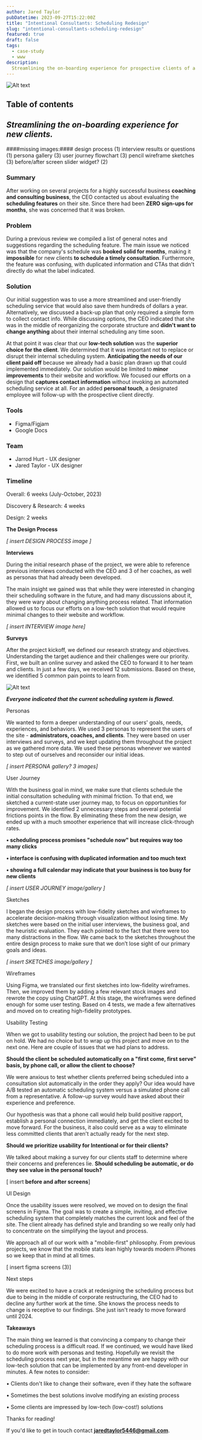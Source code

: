 ```yaml
---
author: Jared Taylor
pubDatetime: 2023-09-27T15:22:00Z
title: "Intentional Consultants: Scheduling Redesign"
slug: "intentional-consultants-scheduling-redesign"
featured: true
draft: false
tags:
  - case-study
  - www
description:
  Streamlining the on-boarding experience for prospective clients of a business coaching and consulting business. Sometimes a low-tech solution is the right answer for right now.
---
```

![Alt text](../../assets/images/intentional/ic-banner.png)
<!-- # Intentional Consultants: Scheduling Redesign -->

## Table of contents

## *Streamlining the on-boarding experience for new clients.*

####missing images:####
design process (1)
interview results or questions (1)
persona gallery (3)
user journey flowchart (3)
pencil wireframe sketches (3) 
before/after screen slider widget? (2)


### **Summary**

After working on several projects for a highly successful business **coaching and consulting business**, the CEO contacted us about evaluating the **scheduling features** on their site. Since there had been **ZERO sign-ups for months**, she was concerned that it was broken.

### **Problem**

During a previous review we compiled a list of general notes and suggestions regarding the scheduling feature. The main issue we noticed was that the company's schedule was **booked solid for months**, making it **impossible** for new clients **to schedule a timely consultation**. Furthermore, the feature was confusing, with duplicated information and CTAs that didn't directly do what the label indicated.

### **Solution**

Our initial suggestion was to use a more streamlined and user-friendly scheduling service that would also save them hundreds of dollars a year. Alternatively, we discussed a back-up plan that only required a simple form to collect contact info. While discussing options, the CEO indicated that she was in the middle of reorganizing the corporate structure and **didn't want to change anything** about their internal scheduling any time soon. 

At that point it was clear that our **low-tech solution** was the **superior choice for the client**. We determined that it was important not to replace or disrupt their internal scheduling system. **Anticipating the needs of our client paid off** because we already had a basic plan drawn up that could implemented immediately. Our solution would be limited to **minor improvements** to their website and workflow. We focused our efforts on a design that **captures contact information** without invoking an automated scheduling service at all. For an added **personal touch**, a designated employee will follow-up with the prospective client directly.

### **Tools**

- Figma/Figjam
- Google Docs
<!-- - Uxfolio
- Behance -->

### **Team**

- Jarrod Hurt - UX designer
- Jared Taylor - UX designer

### **Timeline**

Overall: 6 weeks (July-October, 2023)

Discovery & Research: 4 weeks

Design: 2 weeks

**The Design Process**

*[ insert DESIGN PROCESS image ]*

**Interviews**

During the initial research phase of the project, we were able to reference previous interviews conducted with the CEO and 3 of her coaches, as well as personas that had already been developed.

The main insight we gained was that while they were interested in changing their scheduling software in the future, and had many discussions about it, they were wary about changing anything process related. That information allowed us to focus our efforts on a low-tech solution that would require minimal changes to their website and workflow.

*[ insert INTERVIEW image here]*

**Surveys**

After the project kickoff, we defined our research strategy and objectives. Understanding the target audience and their challenges were our priority. First, we built an online survey and asked the CEO to forward it to her team and clients. In just a few days, we received 12 submissions. Based on these, we identified 5 common pain points to learn from.


![Alt text](../../assets/images/intentional/survey-answers1.png)

***Everyone indicated that the current scheduling system is flawed.***

Personas

We wanted to form a deeper understanding of our users' goals, needs, experiences, and behaviors. We used 3 personas to represent the users of the site - **administrators, coaches, and clients**. They were based on user interviews and surveys, and we kept updating them throughout the project as we gathered more data. We used these personas whenever we wanted to step out of ourselves and reconsider our initial ideas. 

*[ insert PERSONA gallery? 3 images]*

User Journey

With the business goal in mind, we make sure that clients schedule the initial consultation scheduling with minimal friction. To that end, we sketched a current-state user journey map, to focus on opportunities for improvement. We identified 2 unnecessary steps and several potential frictions points in the flow. By eliminating these from the new design, we ended up with a much smoother experience that will increase click-through rates.

**• scheduling process promises "schedule now" but requires way too many clicks**

**• interface is confusing with duplicated information and too much text**

**• showing a full calendar may indicate that your business is too busy for new clients**

*[ insert USER JOURNEY image/gallery ]*

Sketches

I began the design process with low-fidelity sketches and wireframes to accelerate decision-making through visualization without losing time. My sketches were based on the initial user interviews, the business goal, and the heuristic evaluation. They each pointed to the fact that there were too many distractions in the flow. We came back to the sketches throughout the entire design process to make sure that we don’t lose sight of our primary goals and ideas.

*[ insert SKETCHES image/gallery ]*

Wireframes

Using Figma, we translated our first sketches into low-fidelity wireframes. Then, we improved them by adding a few relevant stock images and rewrote the copy using ChatGPT. At this stage, the wireframes were defined enough for some user testing. Based on 4 tests, we made a few alternatives and moved on to creating high-fidelity prototypes.

Usability Testing

When we got to usability testing our solution, the project had been to be put on hold. We had no choice but to wrap up this project and move on to the next one. Here are couple of issues that we had plans to address.

**Should the client be scheduled automatically on a "first come, first serve" basis, by phone call, or allow the client to choose?**

We were anxious to test whether clients preferred being scheduled into a consultation slot automatically in the order they apply? Our idea would have A/B tested an automatic scheduling system versus a simulated phone call from a representative. A follow-up survey would have asked about their experience and preference.

Our hypothesis was that a phone call would help build positive rapport, establish a personal connection immediately, and get the client excited to move forward. For the business, it also could serve as a way to eliminate less committed clients that aren't actually ready for the next step.

**Should we prioritize usability for Intentional or for their clients?**

We talked about making a survey for our clients staff to determine where their concerns and preferences lie. **Should scheduling be automatic, or do they see value in the personal touch?**

[ insert **before and after screens**]

UI Design

Once the usability issues were resolved, we moved on to design the final screens in Figma. The goal was to create a simple, inviting, and effective scheduling system that completely matches the current look and feel of the site. The client already has defined style and branding so we really only had to concentrate on the simplifying the layout and process. 



We approach all of our work with a "mobile-first" philosophy. From previous projects, we know that the mobile stats lean highly towards modern iPhones so we keep that in mind at all times.

[ insert figma screens (3)]

Next steps

We were excited to have a crack at redesigning the scheduling process but due to being in the middle of corporate restructuring, the CEO had to decline any further work at the time. She knows the process needs to change is receptive to our findings. She just isn't ready to move forward until 2024. 

**Takeaways**

The main thing we learned is that convincing a company to change their scheduling process is a difficult road. If we continued, we would have liked to do more work with personas and testing. Hopefully we revisit the scheduling process next year, but in the meantime we are happy with our low-tech solution that can be implemented by any front-end developer in minutes. A few notes to consider:



• Clients don't like to change their software, even if they hate the software

• Sometimes the best solutions involve modifying an existing process

• Some clients are impressed by low-tech (low-cost!) solutions



Thanks for reading! 

If you'd like to get in touch contact **jaredtaylor5446@gmail.com**.
